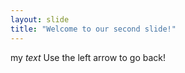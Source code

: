 ```yaml
---
layout: slide
title: "Welcome to our second slide!"
---
```

my _text_
Use the left arrow to go back!
